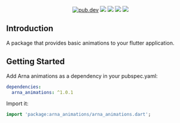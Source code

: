 <p align="center">
  <a href="https://pub.dartlang.org/packages/arna_animations"><img src="https://img.shields.io/pub/v/arna_animations.svg" alt="pub.dev"></a>
  <a href="https://github.com/MahanRahmati/"><img src="https://img.shields.io/badge/Maintainer-MahanRahmati-informational"></a>
  <a href="https://github.com/MahanRahmati/arna_animations/actions/workflows/pana_analysis.yml"><img src="https://github.com/MahanRahmati/arna_animations/actions/workflows/pana_analysis.yml/badge.svg"></a>
  <a href="https://github.com/MahanRahmati/arna_animations/actions/workflows/flutter_analysis.yml"><img src="https://github.com/MahanRahmati/arna_animations/actions/workflows/flutter_analysis.yml/badge.svg"></a>
  <img src="https://img.shields.io/github/license/MahanRahmati/arna_animations">
</p>

## Introduction

A package that provides basic animations to your flutter application.

## Getting Started

Add Arna animations as a dependency in your pubspec.yaml:

```yaml
dependencies:
  arna_animations: ^1.0.1
```

Import it:

```dart
import 'package:arna_animations/arna_animations.dart';
```
